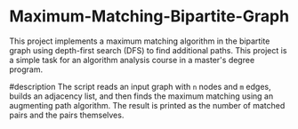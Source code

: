 # Maximum-Matching-Bipartite-Graph
This project implements a maximum matching algorithm in the bipartite graph using depth-first search (DFS) to find additional paths. This project is a simple task for an algorithm analysis course in a master's degree program.

#description
The script reads an input graph with `n` nodes and `m` edges, builds an adjacency list, and then finds the maximum matching using an augmenting path algorithm. The result is printed as the number of matched pairs and the pairs themselves.
